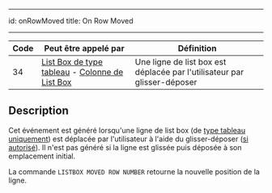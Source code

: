 - - -
id: onRowMoved title: On Row Moved
- - -

| Code | Peut être appelé par                                                                                                                                   | Définition                                                               |
| ---- | ------------------------------------------------------------------------------------------------------------------------------------------------------ | ------------------------------------------------------------------------ |
| 34   | [List Box de type tableau](FormObjects/listbox_overview.md#array-list-boxes) - [Colonne de List Box](FormObjects/listbox_overview.md#list-box-columns) | Une ligne de list box est déplacée par l'utilisateur par glisser-déposer |


## Description

Cet événement est généré lorsqu'une ligne de list box (de [type tableau uniquement](FormObjects/listbox_overview.md#array-list-boxes)) est déplacée par l'utilisateur à l'aide du glisser-déposer ([si autorisé](FormObjects/properties_Action.md#movable-rows)). Il n'est pas généré si la ligne est glissée puis déposée à son emplacement initial.

La commande `LISTBOX MOVED ROW NUMBER` retourne la nouvelle position de la ligne. 